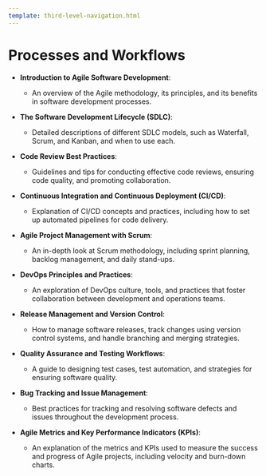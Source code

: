 ```yaml
---
template: third-level-navigation.html
---
```


# Processes and Workflows

- **Introduction to Agile Software Development**:
   * An overview of the Agile methodology, its principles, and its benefits in software development processes.

- **The Software Development Lifecycle (SDLC)**:
   * Detailed descriptions of different SDLC models, such as Waterfall, Scrum, and Kanban, and when to use each.

- **Code Review Best Practices**:
   * Guidelines and tips for conducting effective code reviews, ensuring code quality, and promoting collaboration.

- **Continuous Integration and Continuous Deployment (CI/CD)**:
   * Explanation of CI/CD concepts and practices, including how to set up automated pipelines for code delivery.

- **Agile Project Management with Scrum**:
   * An in-depth look at Scrum methodology, including sprint planning, backlog management, and daily stand-ups.

- **DevOps Principles and Practices**:
   * An exploration of DevOps culture, tools, and practices that foster collaboration between development and operations teams.

- **Release Management and Version Control**:
   * How to manage software releases, track changes using version control systems, and handle branching and merging strategies.

- **Quality Assurance and Testing Workflows**:
   * A guide to designing test cases, test automation, and strategies for ensuring software quality.

- **Bug Tracking and Issue Management**:
   * Best practices for tracking and resolving software defects and issues throughout the development process.

- **Agile Metrics and Key Performance Indicators (KPIs)**:
  * An explanation of the metrics and KPIs used to measure the success and progress of Agile projects, including velocity and burn-down charts.

